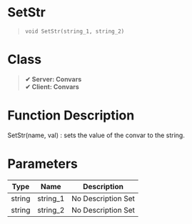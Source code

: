 # SetStr
> `void SetStr(string_1, string_2)`
# Class
> __✔ Server: Convars__  
> __✔ Client: Convars__  
# Function Description
SetStr(name, val) : sets the value of the convar to the string.
# Parameters
Type|Name|Description
--|--|--
string|string_1|No Description Set
string|string_2|No Description Set
